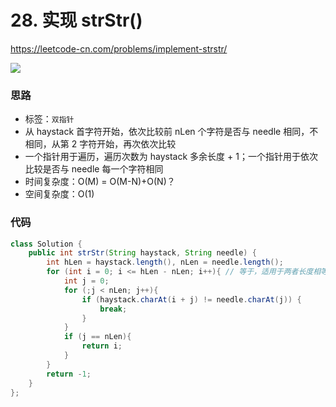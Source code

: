 # 28. 实现 strStr()

https://leetcode-cn.com/problems/implement-strstr/

![](https://deppwang.oss-cn-beijing.aliyuncs.com/blog/2020-01-14-145130.jpg)

### 思路

- 标签：`双指针`
- 从 haystack 首字符开始，依次比较前 nLen 个字符是否与 needle 相同，不相同，从第 2 字符开始，再次依次比较
- 一个指针用于遍历，遍历次数为 haystack 多余长度 + 1；一个指针用于依次比较是否与 needle 每一个字符相同
- 时间复杂度：O(M) = O(M-N)+O(N)？
- 空间复杂度：O(1)

### 代码

```Java
class Solution {
    public int strStr(String haystack, String needle) {
        int hLen = haystack.length(), nLen = needle.length();
        for (int i = 0; i <= hLen - nLen; i++){ // 等于，适用于两者长度相等的情况下（包含都为 ”“）
            int j = 0;
            for (;j < nLen; j++){
                if (haystack.charAt(i + j) != needle.charAt(j)) {
                    break;
                }
            }
            if (j == nLen){
                return i;
            }
        }
        return -1;
    }
};
```

